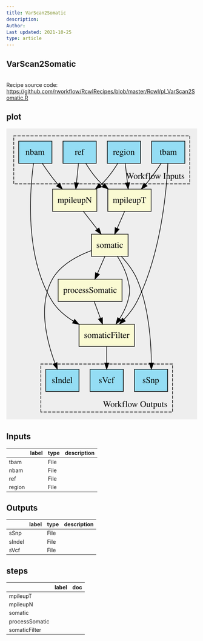```yaml
---
title: VarScan2Somatic
description: 
Author: 
Last updated: 2021-10-25
type: article
---
```

## VarScan2Somatic
<br>Recipe source code: <https://github.com/rworkflow/RcwlRecipes/blob/master/Rcwl/pl_VarScan2Somatic.R>
## plot
![## VarScan2Somatic](/plots/VarScan2Somatic.svg)
## Inputs
|       |label |type |description  |
|:------|:-----|:----|:------------|
|tbam   |      |File |  |
|nbam   |      |File |  |
|ref    |      |File |  |
|region |      |File |  |
## Outputs
|       |label        |type |description  |
|:------|:------------|:----|:------------|
|sSnp   |  |File |  |
|sIndel |  |File |  |
|sVcf   |  |File |  |
## steps
|               |label        |doc          |
|:--------------|:------------|:------------|
|mpileupT       |  |  |
|mpileupN       |  |  |
|somatic        |  |  |
|processSomatic |  |  |
|somaticFilter  |  |  |
